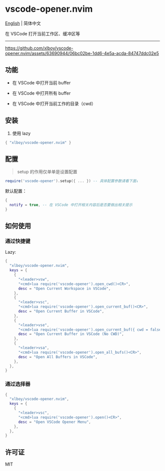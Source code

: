 # vscode-opener.nvim

[English](./README.md) | 简体中文

在 VSCode 打开当前工作区、缓冲区等

--- 

https://github.com/xlboy/vscode-opener.nvim/assets/63690944/06bc02be-1dd6-4e5a-acda-84747ddc02e5

## 功能

- 在 VSCode 中打开当前 buffer

- 在 VSCode 中打开所有 buffer

- 在 VSCode 中打开当前工作的目录（cwd）


## 安装

1. 使用 lazy
```lua
{ "xlboy/vscode-opener.nvim" }
```

## 配置

> setup 的作用仅单单是设置配置
```lua
require('vscode-opener').setup({ ... }) -- 具体配置参数请看下面↓
```

默认配置：
```lua
{
  notify = true, -- 在 VSCode 中打开相关内容后是否要做出相关提示
}
```

## 如何使用

### 通过快捷键

Lazy:

```lua
{
  "xlboy/vscode-opener.nvim",
  keys = {
    {
      "<leader>vsw",
      "<cmd>lua require('vscode-opener').open_cwd()<CR>",
      desc = "Open Current Workspace in VSCode",
    },
    {
      "<leader>vsc",
      "<cmd>lua require('vscode-opener').open_current_buf()<CR>",
      desc = "Open Current Buffer in VSCode",
    },
    {
      "<leader>vse",
      "<cmd>lua require('vscode-opener').open_current_buf({ cwd = false })<CR>",
      desc = "Open Current Buffer in VSCode (No CWD)",
    },
    {
      "<leader>vsa",
      "<cmd>lua require('vscode-opener').open_all_bufs()<CR>",
      desc = "Open All Buffers in VSCode",
    },
  },
}
```

### 通过选择器

```lua
{
  "xlboy/vscode-opener.nvim",
  keys = {
    {
      "<leader>vsc",
      "<cmd>lua require('vscode-opener').open()<CR>",
      desc = "Open VSCode Opener Menu",
    },
  },
}
```

## 许可证
MIT
